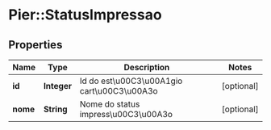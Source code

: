 # Pier::StatusImpressao

## Properties
Name | Type | Description | Notes
------------ | ------------- | ------------- | -------------
**id** | **Integer** | Id do est\u00C3\u00A1gio cart\u00C3\u00A3o | [optional] 
**nome** | **String** | Nome do status impress\u00C3\u00A3o | [optional] 



